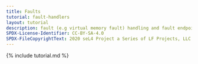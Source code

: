 ```yaml
---
title: Faults
tutorial: fault-handlers
layout: tutorial
description: fault (e.g virtual memory fault) handling and fault endpoints
SPDX-License-Identifier: CC-BY-SA-4.0
SPDX-FileCopyrightText: 2020 seL4 Project a Series of LF Projects, LLC.
---
```

{% include tutorial.md %}
